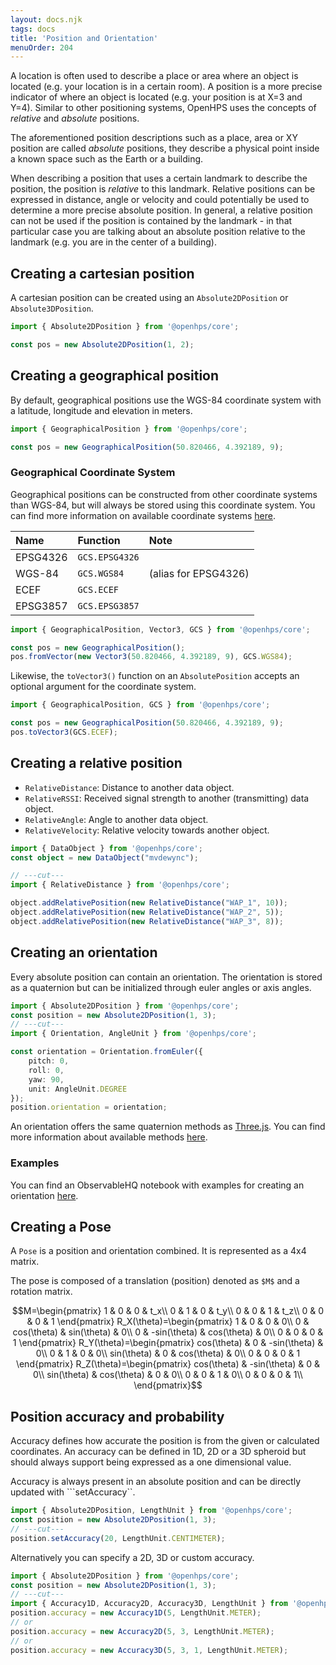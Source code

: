```yaml
---
layout: docs.njk
tags: docs
title: 'Position and Orientation'
menuOrder: 204
---
```

A location is often used to describe a place or area where an object is located (e.g. your location is in a certain room). A position is a more precise indicator of where an object is located (e.g. your position is at X=3 and Y=4). Similar to other positioning systems, OpenHPS uses the concepts of *relative* and *absolute* positions. 

The aforementioned position descriptions such as a place, area or XY position are called *absolute* positions, they describe a physical point inside a known space such as the Earth or a building.

When describing a position that uses a certain landmark to describe the position, the position is *relative* to this landmark. Relative positions can be expressed in distance, angle or velocity and could potentially be used to determine a more precise absolute position. In general, a relative position can not be used if the position is contained by the landmark - in that particular case you are talking about an absolute position relative to the landmark (e.g. you are in the center of a building).

## Creating a cartesian position
A cartesian position can be created using an ```Absolute2DPosition``` or ```Absolute3DPosition```.
```ts twoslash
import { Absolute2DPosition } from '@openhps/core';

const pos = new Absolute2DPosition(1, 2);
```

## Creating a geographical position
By default, geographical positions use the WGS-84 coordinate system with a latitude, longitude and
elevation in meters.

```ts twoslash
import { GeographicalPosition } from '@openhps/core';

const pos = new GeographicalPosition(50.820466, 4.392189, 9);
```

### Geographical Coordinate System
Geographical positions can be constructed from other coordinate systems than WGS-84, but will
always be stored using this coordinate system. You can find more information on available coordinate systems [here](/docs/core/classes/GCS.html).

|Name|Function|Note|
|:-|:-|:-|
|EPSG4326|```GCS.EPSG4326```||
|WGS-84|```GCS.WGS84```|(alias for EPSG4326)|
|ECEF|```GCS.ECEF```||
|EPSG3857|```GCS.EPSG3857```||

```ts twoslash
import { GeographicalPosition, Vector3, GCS } from '@openhps/core';

const pos = new GeographicalPosition();
pos.fromVector(new Vector3(50.820466, 4.392189, 9), GCS.WGS84);
```

Likewise, the ```toVector3()``` function on an ```AbsolutePosition``` accepts an optional argument
for the coordinate system.

```ts twoslash
import { GeographicalPosition, GCS } from '@openhps/core';

const pos = new GeographicalPosition(50.820466, 4.392189, 9);
pos.toVector3(GCS.ECEF);
```

## Creating a relative position

- ```RelativeDistance```: Distance to another data object.
- ```RelativeRSSI```: Received signal strength to another (transmitting) data object.
- ```RelativeAngle```: Angle to another data object.
- ```RelativeVelocity```: Relative velocity towards another object.

```ts twoslash
import { DataObject } from '@openhps/core';
const object = new DataObject("mvdewync");

// ---cut---
import { RelativeDistance } from '@openhps/core';

object.addRelativePosition(new RelativeDistance("WAP_1", 10));
object.addRelativePosition(new RelativeDistance("WAP_2", 5));
object.addRelativePosition(new RelativeDistance("WAP_3", 8));
```

## Creating an orientation
Every absolute position can contain an orientation. The orientation is stored as a quaternion but can be initialized through euler angles or axis angles.

```ts twoslash
import { Absolute2DPosition } from '@openhps/core';
const position = new Absolute2DPosition(1, 3);
// ---cut---
import { Orientation, AngleUnit } from '@openhps/core';

const orientation = Orientation.fromEuler({
    pitch: 0,
    roll: 0,
    yaw: 90,
    unit: AngleUnit.DEGREE
});
position.orientation = orientation;
```

An orientation offers the same quaternion methods as [Three.js](https://threejs.org/docs/index.html?q=quat#api/en/math/Quaternion). You can find more information about available methods [here](/docs/core/classes/orientation.html).

### Examples
You can find an ObservableHQ notebook with examples for creating an orientation [here](https://observablehq.com/d/c58a3f29b5c3d343).

## Creating a Pose
A ```Pose``` is a position and orientation combined. It is represented as a 4x4 matrix.

The pose is composed of a translation (position) denoted as `$M$` and a rotation matrix.
```math
M=\begin{pmatrix}
1 & 0 & 0 & t_x\\
0 & 1 & 0 & t_y\\
0 & 0 & 1 & t_z\\
0 & 0 & 0 & 1
\end{pmatrix}

R_X(\theta)=\begin{pmatrix}
1 & 0 & 0 & 0\\
0 & cos(\theta) & sin(\theta) & 0\\
0 & -sin(\theta) & cos(\theta) & 0\\
0 & 0 & 0 & 1
\end{pmatrix}

R_Y(\theta)=\begin{pmatrix}
cos(\theta) & 0 & -sin(\theta) & 0\\
0 & 1 & 0 & 0\\
sin(\theta) & 0 & cos(\theta) & 0\\
0 & 0 & 0 & 1
\end{pmatrix}

R_Z(\theta)=\begin{pmatrix}
cos(\theta) & -sin(\theta) & 0 & 0\\
sin(\theta) & cos(\theta) & 0 & 0\\
0 & 0 & 1 & 0\\
0 & 0 & 0 & 1\\
\end{pmatrix}
```
## Position accuracy and probability
Accuracy defines how accurate the position is from the given or calculated coordinates. An accuracy can be defined in 1D, 2D or a 3D spheroid but should always
support being expressed as a one dimensional value.

Accuracy is always present in an absolute position and can be directly updated with ```setAccuracy``.
```ts twoslash
import { Absolute2DPosition, LengthUnit } from '@openhps/core';
const position = new Absolute2DPosition(1, 3);
// ---cut---
position.setAccuracy(20, LengthUnit.CENTIMETER);
```

Alternatively you can specify a 2D, 3D or custom accuracy.
```ts twoslash
import { Absolute2DPosition } from '@openhps/core';
const position = new Absolute2DPosition(1, 3);
// ---cut---
import { Accuracy1D, Accuracy2D, Accuracy3D, LengthUnit } from '@openhps/core';
position.accuracy = new Accuracy1D(5, LengthUnit.METER);
// or
position.accuracy = new Accuracy2D(5, 3, LengthUnit.METER);
// or
position.accuracy = new Accuracy3D(5, 3, 1, LengthUnit.METER);
```
